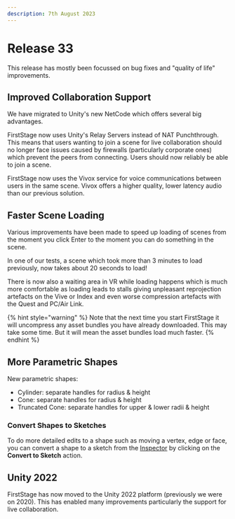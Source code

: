 ```yaml
---
description: 7th August 2023
---
```


# Release 33

This release has mostly been focussed on bug fixes and "quality of life" improvements.

## Improved Collaboration Support

We have migrated to Unity's new NetCode which offers several big advantages.

FirstStage now uses Unity's Relay Servers instead of NAT Punchthrough. This means that users wanting to join a scene for live collaboration should no longer face issues caused by firewalls (particularly corporate ones) which prevent the peers from connecting. Users should now reliably be able to join a scene.

FirstStage now uses the Vivox service for voice communications between users in the same scene. Vivox offers a higher quality, lower latency audio than our previous solution.

## Faster Scene Loading

Various improvements have been made to speed up loading of scenes from the moment you click Enter to the moment you can do something in the scene.&#x20;

In one of our tests, a scene which took more than 3 minutes to load previously, now takes about 20 seconds to load!

There is now also a waiting area in VR while loading happens which is much more comfortable as loading leads to stalls giving unpleasant reprojection artefacts on the Vive or Index and even worse compression artefacts with the Quest and PC/Air Link.

{% hint style="warning" %}
Note that the next time you start FirstStage it will uncompress any asset bundles you have already downloaded. This may take some time. But it will mean the asset bundles load much faster.
{% endhint %}

## More Parametric Shapes

New parametric shapes:

* Cylinder: separate handles for radius & height
* Cone: separate handles for radius & height
* Truncated Cone: separate handles for upper & lower radii & height

### Convert Shapes to Sketches

To do more detailed edits to a shape such as moving a vertex, edge or face, you can convert a shape to a sketch from the [Inspector](../basics/working-with-things/inspector.md) by clicking on the **Convert to Sketch** action.

## Unity 2022

FirstStage has now moved to the Unity 2022 platform (previously we were on 2020). This has enabled many improvements particularly the support for live collaboration.
